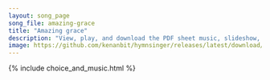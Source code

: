 ```yaml
---
layout: song_page
song_file: amazing-grace
title: "Amazing grace"
description: "View, play, and download the PDF sheet music, slideshow, and audio. Lyrics: Amazing grace! how sweet the sound, that saved a wretch like me! I once was lost, but now am found, was blind, but now I see.  'Twas grace that taught... english christian 4part chords"
image: https://github.com/kenanbit/hymnsinger/releases/latest/download/amazing-grace-trad.png
---
```


{% include choice_and_music.html %}